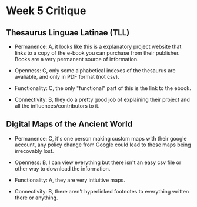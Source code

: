 # Week 5 Critique

## Thesaurus Linguae Latinae (TLL)

- Permanence: A, it looks like this is a explanatory project website that links to a copy of the e-book you can purchase from their publisher.  Books are a very permanent source of information.

- Openness: C, only some alphabetical indexes of the thesaurus are avaliable, and only in PDF format (not csv).

- Functionality: C, the only "functional" part of this is the link to the ebook.

- Connectivity: B, they do a pretty good job of explaining their project and all the influences/contributors to it.

## Digital Maps of the Ancient World

- Permanence: C, it's one person making custom maps with their google account, any policy change from Google could lead to these maps being irrecovably lost.

- Openness: B, I can view everything but there isn't an easy csv file or other way to download the information.

- Functionality: A, they are very intiuitive maps.

- Connectivity: B, there aren't hyperlinked footnotes to everything written there or anything.
